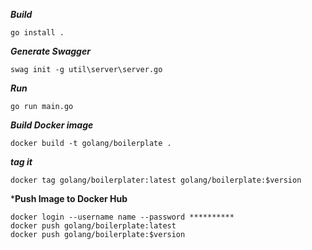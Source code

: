 ***Build***
```
go install .
```
***Generate Swagger***
```
swag init -g util\server\server.go
```
***Run***
```
go run main.go
```

***Build Docker image***
```
docker build -t golang/boilerplate .
```

***tag it***
```
docker tag golang/boilerplater:latest golang/boilerplate:$version
```

***Push Image to Docker Hub**
```
docker login --username name --password **********
docker push golang/boilerplate:latest
docker push golang/boilerplate:$version
```